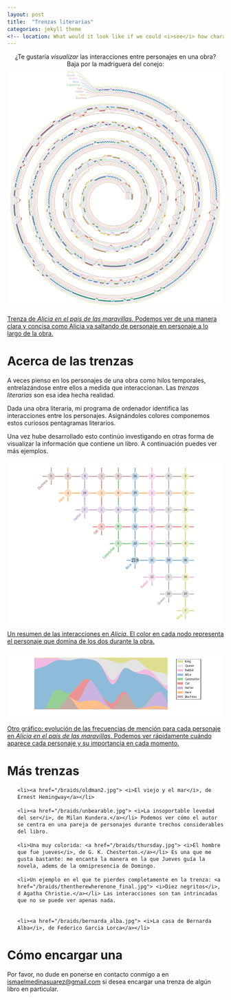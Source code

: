 ```yaml
---
layout: post
title:  "Trenzas literarias"
categories: jekyll theme
<!-- location: What would it look like if we could <i>see</i> how characters interact between them? -->
---
```



<center> ¿Te gustaría <i>visualizar</i> las interacciones entre personajes en una obra? </center>

<center>     </center>

<center> Baja por la madriguera del conejo: </center>

<div class="post-image">
    <img src="/alice_2000.jpg" alt="A full-size image example" alt = "" height /><a href="/alice_squared.jpg">
    <p class="post-image-caption">Trenza de <i> Alicia en el país de las maravillas.</i> Podemos ver de una manera clara y concisa como Alicia va saltando de personaje en personaje a lo largo de la obra.</p></a>
</div>


<h1 class="post-date"> Acerca de las trenzas </h1>

A veces pienso en los personajes de una obra como hilos temporales, entrelazándose entre ellos a medida que interaccionan. Las <i>trenzas literarias</i> son esa idea hecha realidad.

Dada una obra literaria, mi programa de ordenador identifica las interacciones entre los personajes. Asignándoles colores componemos estos curiosos pentagramas literarios.

Una vez hube desarrollado esto continúo investigando en otras forma de visualizar la información que contiene un libro. A continuación puedes ver más ejemplos.


<div class="post-image">
    <img src="/braids/alice_grid.png" alt="" alt = "" height /><a href="/braids/alices_grid.png">
    <p class="post-image-caption"> Un resumen de las interacciones en <i>Alicia</i>. El color en cada nodo representa el personaje que domina de los dos durante la obra.    </p></a>
</div>

<div class="post-image">
    <img src="/braids/alice_splines_deg3.png" alt="" alt = "" height /><a href="/braids/alices_splines_deg3.png">
    <p class="post-image-caption"> Otro gráfico: evolución de las frecuencias de mención para cada personaje en <i> Alicia en el país de las maravillas</i>. Podemos ver rápidamente cuándo aparece cada personaje y su importancia en cada momento.</p></a>
</div>


<h1 class="post-date"> Más trenzas </h1>

 <ol type="1">
  
   
    <li><a href="/braids/oldman2.jpg"> <i>El viejo y el mar</i>, de Ernest Hemingway</a></li>
        
    <li><a href="/braids/unbearable.jpg"> <i>La insoportable levedad del ser</i>, de Milan Kundera.</a></li> Podemos ver cómo el autor se centra en una pareja de personajes durante trechos considerables del libro.
  
    <li>Una muy colorida: <a href="/braids/thursday.jpg"> <i>El hombre que fue jueves</i>, de G. K. Chesterton.</a></li> Es una que me gusta bastante: me encanta la manera en la que Jueves guía la novela, adems de la omnipresencia de Domingo.
  
    <li>Un ejemplo en el que te pierdes completamente en la trenza: <a href="/braids/thentherewherenone_final.jpg"> <i>Diez negritos</i>, d Agatha Christie.</a></li> Las interacciones son tan intrincadas que no se puede ver apenas nada. 
  
    
    <li><a href="/braids/bernarda_alba.jpg"> <i>La casa de Bernarda Alba</i>, de Federico Garcia Lorca</a></li>
  
    
  
</ol>   
    
<h1 class="post-date"> Cómo encargar una </h1>

Por favor, no dude en ponerse en contacto conmigo a en <a href="mailto:ismaelmedinasuarez@gmail.com">ismaelmedinasuarez@gmail.com</a> si desea encargar una trenza de algún libro en particular. 
   
